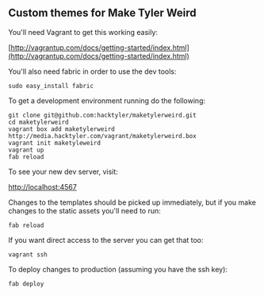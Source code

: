 Custom themes for Make Tyler Weird
----------------------------------

You'll need Vagrant to get this working easily:

[http://vagrantup.com/docs/getting-started/index.html](http://vagrantup.com/docs/getting-started/index.html)

You'll also need fabric in order to use the dev tools:

    sudo easy_install fabric

To get a development environment running do the following:

    git clone git@github.com:hacktyler/maketylerweird.git
    cd maketylerweird
    vagrant box add maketylerweird http://media.hacktyler.com/vagrant/maketylerweird.box
    vagrant init maketyleweird
    vagrant up
    fab reload

To see your new dev server, visit:

[http://localhost:4567](http://localhost:4567)

Changes to the templates should be picked up immediately, but if you make changes to the static assets you'll need to run:

    fab reload

If you want direct access to the server you can get that too:

    vagrant ssh

To deploy changes to production (assuming you have the ssh key):

    fab deploy

